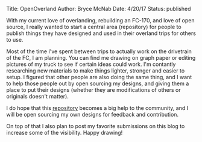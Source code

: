 Title: OpenOverland
Author: Bryce McNab
Date: 4/20/17
Status: published

With my current love of overlanding, rebuilding an FC-170, and love of open source, I really wanted to start a central area (repository) for people to publish things they have designed and used in their overland trips for others to use. 

Most of the time I've spent between trips to actually work on the drivetrain of the FC, I am planning. You can find me drawing on graph paper or editing pictures of my truck to see if certain ideas could work. I'm contantly researching new materials to make things lighter, stronger and easier to setup. I figured that other people are also doing the same thing, and I want to help those people out by open sourcing my designs, and giving them a place to put their designs (whether they are modifications of others or originals doesn't matter). 

I do hope that this [repository](https://github.com/betsythefc/OpenOverland/) becomes a big help to the community, and I will be open sourcing my own designs for feedback and contribution. 

On top of that I also plan to post my favorite submissions on this blog to increase some of the visibility. Happy drawing!
